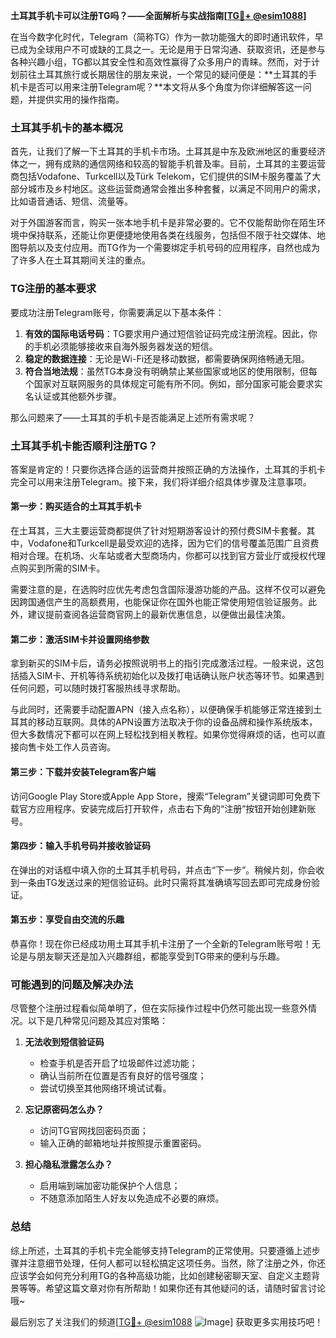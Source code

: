 **土耳其手机卡可以注册TG吗？——全面解析与实战指南[[TG💪+ @esim1088](https://t.me/s/esim1088)]**

在当今数字化时代，Telegram（简称TG）作为一款功能强大的即时通讯软件，早已成为全球用户不可或缺的工具之一。无论是用于日常沟通、获取资讯，还是参与各种兴趣小组，TG都以其安全性和高效性赢得了众多用户的青睐。然而，对于计划前往土耳其旅行或长期居住的朋友来说，一个常见的疑问便是：**土耳其的手机卡是否可以用来注册Telegram呢？**本文将从多个角度为你详细解答这一问题，并提供实用的操作指南。

### 土耳其手机卡的基本概况

首先，让我们了解一下土耳其的手机卡市场。土耳其是中东及欧洲地区的重要经济体之一，拥有成熟的通信网络和较高的智能手机普及率。目前，土耳其的主要运营商包括Vodafone、Turkcell以及Türk Telekom，它们提供的SIM卡服务覆盖了大部分城市及乡村地区。这些运营商通常会推出多种套餐，以满足不同用户的需求，比如语音通话、短信、流量等。

对于外国游客而言，购买一张本地手机卡是非常必要的。它不仅能帮助你在陌生环境中保持联系，还能让你更便捷地使用各类在线服务，包括但不限于社交媒体、地图导航以及支付应用。而TG作为一个需要绑定手机号码的应用程序，自然也成为了许多人在土耳其期间关注的重点。

### TG注册的基本要求

要成功注册Telegram账号，你需要满足以下基本条件：

1. **有效的国际电话号码**：TG要求用户通过短信验证码完成注册流程。因此，你的手机必须能够接收来自海外服务器发送的短信。
2. **稳定的数据连接**：无论是Wi-Fi还是移动数据，都需要确保网络畅通无阻。
3. **符合当地法规**：虽然TG本身没有明确禁止某些国家或地区的使用限制，但每个国家对互联网服务的具体规定可能有所不同。例如，部分国家可能会要求实名认证或其他额外步骤。

那么问题来了——土耳其的手机卡是否能满足上述所有需求呢？

### 土耳其手机卡能否顺利注册TG？

答案是肯定的！只要你选择合适的运营商并按照正确的方法操作，土耳其的手机卡完全可以用来注册Telegram。接下来，我们将详细介绍具体步骤及注意事项。

#### 第一步：购买适合的土耳其手机卡

在土耳其，三大主要运营商都提供了针对短期游客设计的预付费SIM卡套餐。其中，Vodafone和Turkcell是最受欢迎的选择，因为它们的信号覆盖范围广且资费相对合理。在机场、火车站或者大型商场内，你都可以找到官方营业厅或授权代理点购买到所需的SIM卡。

需要注意的是，在选购时应优先考虑包含国际漫游功能的产品。这样不仅可以避免因跨国通信产生的高额费用，也能保证你在国外也能正常使用短信验证服务。此外，建议提前查阅各运营商官网上的最新优惠信息，以便做出最佳决策。

#### 第二步：激活SIM卡并设置网络参数

拿到新买的SIM卡后，请务必按照说明书上的指引完成激活过程。一般来说，这包括插入SIM卡、开机等待系统初始化以及拨打电话确认账户状态等环节。如果遇到任何问题，可以随时拨打客服热线寻求帮助。

与此同时，还需要手动配置APN（接入点名称），以便确保手机能够正常连接到土耳其的移动互联网。具体的APN设置方法取决于你的设备品牌和操作系统版本，但大多数情况下都可以在网上轻松找到相关教程。如果你觉得麻烦的话，也可以直接向售卡处工作人员咨询。

#### 第三步：下载并安装Telegram客户端

访问Google Play Store或Apple App Store，搜索“Telegram”关键词即可免费下载官方应用程序。安装完成后打开软件，点击右下角的“注册”按钮开始创建新账号。

#### 第四步：输入手机号码并接收验证码

在弹出的对话框中填入你的土耳其手机号码，并点击“下一步”。稍候片刻，你会收到一条由TG发送过来的短信验证码。此时只需将其准确填写回去即可完成身份验证。

#### 第五步：享受自由交流的乐趣

恭喜你！现在你已经成功用土耳其手机卡注册了一个全新的Telegram账号啦！无论是与朋友聊天还是加入兴趣群组，都能享受到TG带来的便利与乐趣。

### 可能遇到的问题及解决办法

尽管整个注册过程看似简单明了，但在实际操作过程中仍然可能出现一些意外情况。以下是几种常见问题及其应对策略：

1. **无法收到短信验证码**
   - 检查手机是否开启了垃圾邮件过滤功能；
   - 确认当前所在位置是否有良好的信号强度；
   - 尝试切换至其他网络环境试试看。

2. **忘记原密码怎么办？**
   - 访问TG官网找回密码页面；
   - 输入正确的邮箱地址并按照提示重置密码。

3. **担心隐私泄露怎么办？**
   - 启用端到端加密功能保护个人信息；
   - 不随意添加陌生人好友以免造成不必要的麻烦。

### 总结

综上所述，土耳其的手机卡完全能够支持Telegram的正常使用。只要遵循上述步骤并注意细节处理，任何人都可以轻松搞定这项任务。当然，除了注册之外，你还应该学会如何充分利用TG的各种高级功能，比如创建秘密聊天室、自定义主题背景等等。希望这篇文章对你有所帮助！如果你还有其他疑问的话，请随时留言讨论哦~

最后别忘了关注我们的频道[[TG💪+ @esim1088](https://t.me/s/esim1088) ![Image](https://i.postimg.cc/4NQfJmqS/Snipaste-2025-05-13-00-14-12.png)] 获取更多实用技巧吧！